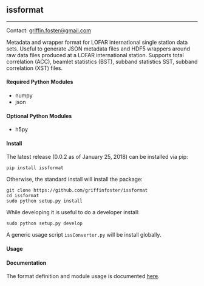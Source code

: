 ## issformat

---

Contact: griffin.foster@gmail.com

Metadata and wrapper format for LOFAR international single station data sets. Useful to generate JSON metadata files and HDF5 wrappers around raw data files produced at a LOFAR international station. Supports total correlation (ACC), beamlet statistics (BST), subband statistics SST, subband correlation (XST) files.

#### Required Python Modules

* numpy
* json

#### Optional Python Modules

* h5py

#### Install

The latest release (0.0.2 as of January 25, 2018) can be installed via pip:

```
pip install issformat
```

Otherwise, the standard install will install the package:

```
git clone https://github.com/griffinfoster/issformat
cd issformat
sudo python setup.py install
```

While developing it is useful to do a developer install:

```
sudo python setup.py develop
```

A generic usage script `issConverter.py` will be install globally.

#### Usage

#### Documentation

The format definition and module usage is documented [here](https://github.com/griffinfoster/issformat/blob/master/docs/pdf/format_definition.pdf).
